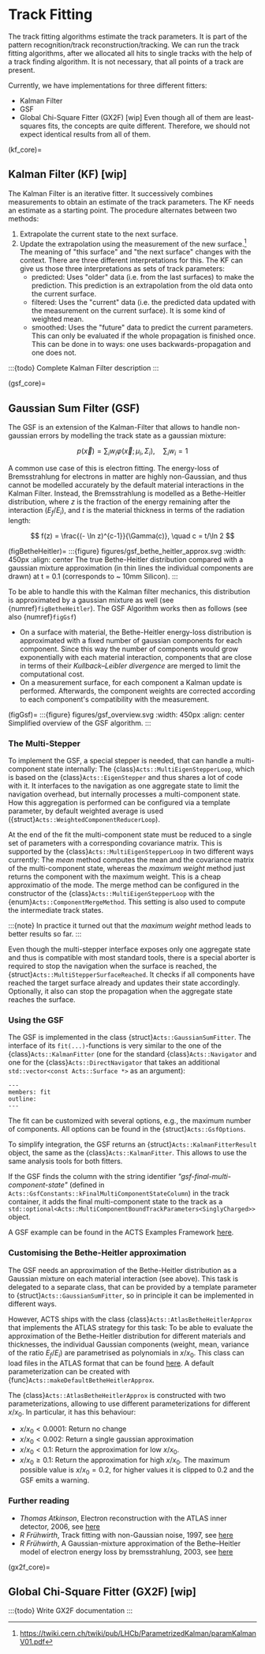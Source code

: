 # Track Fitting

The track fitting algorithms estimate the track parameters.
It is part of the pattern recognition/track  reconstruction/tracking.
We can run the track fitting algorithms, after we allocated all hits to single tracks with the help of a track finding algorithm.
It is not necessary, that all points of a track are present.

Currently, we have implementations for three different fitters:
* Kalman Filter
* GSF
* Global Chi-Square Fitter (GX2F) [wip]
Even though all of them are least-squares fits, the concepts are quite different.
Therefore, we should not expect identical results from all of them.

(kf_core)=
## Kalman Filter (KF) [wip]
The Kalman Filter is an iterative fitter.
It successively combines measurements to obtain an estimate of the track parameters.
The KF needs an estimate as a starting point. The procedure alternates between two methods:
1. Extrapolate the current state to the next surface.
2. Update the extrapolation using the measurement of the new surface.[^billoir]
The meaning of "this surface" and "the next surface" changes with the context.
There are three different interpretations for this.
The KF can give us those three interpretations as sets of track parameters:
    * predicted: Uses "older" data (i.e. from the last surfaces) to make the prediction. This prediction is an extrapolation from the old data onto the current surface.
    * filtered: Uses the "current" data (i.e. the predicted data updated with the measurement on the current surface). It is some kind of weighted mean.
    * smoothed: Uses the "future" data to predict the current parameters. This can only be evaluated if the whole propagation is finished once. This can be done in to ways: one uses backwards-propagation and one does not.

:::{todo}
Complete Kalman Filter description
:::

(gsf_core)=
## Gaussian Sum Filter (GSF)

The GSF is an extension of the Kalman-Filter that allows to handle non-gaussian errors by modelling the track state as a gaussian mixture:

$$
p(\vec{x}) = \sum_i w_i \varphi(\vec{x}; \mu_i, \Sigma_i), \quad \sum_i w_i = 1
$$

A common use case of this is electron fitting. The energy-loss of Bremsstrahlung for electrons in matter are highly non-Gaussian, and thus cannot be modelled accurately by the default material interactions in the Kalman Filter. Instead, the Bremsstrahlung is modelled as a Bethe-Heitler distribution, where $z$ is the fraction of the energy remaining after the interaction ($E_f/E_i$), and $t$ is the material thickness in terms of the radiation length:

$$
f(z) = \frac{(- \ln z)^{c-1}}{\Gamma(c)}, \quad c = t/\ln 2
$$

(figBetheHeitler)=
:::{figure} figures/gsf_bethe_heitler_approx.svg
:width: 450px
:align: center
The true Bethe-Heitler distribution compared with a gaussian mixture approximation (in thin lines the individual components are drawn) at t = 0.1 (corresponds to ~ 10mm Silicon).
:::

To be able to handle this with the Kalman filter mechanics, this distribution is approximated by a gaussian mixture as well (see {numref}`figBetheHeitler`). The GSF Algorithm works then as follows (see also {numref}`figGsf`)

* On a surface with material, the Bethe-Heitler energy-loss distribution is approximated with a fixed number of gaussian components for each component. Since this way the number of components would grow exponentially with each material interaction, components that are close in terms of their *Kullback–Leibler divergence* are merged to limit the computational cost.
* On a measurement surface, for each component a Kalman update is performed. Afterwards, the component weights are corrected according to each component's compatibility with the measurement.

(figGsf)=
:::{figure} figures/gsf_overview.svg
:width: 450px
:align: center
Simplified overview of the GSF algorithm.
:::

### The Multi-Stepper
To implement the GSF, a special stepper is needed, that can handle a multi-component state internally: The {class}`Acts::MultiEigenStepperLoop`, which is based on the {class}`Acts::EigenStepper` and thus shares a lot of code with it. It interfaces to the navigation as one aggregate state to limit the navigation overhead, but internally processes a multi-component state. How this aggregation is performed can be configured via a template parameter, by default weighted average is used ({struct}`Acts::WeightedComponentReducerLoop`).

At the end of the fit the multi-component state must be reduced to a single set of parameters with a corresponding covariance matrix. This is supported by the {class}`Acts::MultiEigenStepperLoop` in two different ways currently: The *mean* method computes the mean and the covariance matrix of the multi-component state, whereas the *maximum weight* method just returns the component with the maximum weight. This is a cheap approximatio of the mode. The merge method can be configured in the constructor of the {class}`Acts::MultiEigenStepperLoop` with the {enum}`Acts::ComponentMergeMethod`. This setting is also used to compute the intermediate track states.

:::{note}
In practice it turned out that the *maximum weight* method leads to better results so far.
:::

Even though the multi-stepper interface exposes only one aggregate state and thus is compatible with most standard tools, there is a special aborter is required to stop the navigation when the surface is reached, the {struct}`Acts::MultiStepperSurfaceReached`. It checks if all components have reached the target surface already and updates their state accordingly. Optionally, it also can stop the propagation when the aggregate state reaches the surface.


### Using the GSF

The GSF is implemented in the class {struct}`Acts::GaussianSumFitter`. The interface of its `fit(...)`-functions is very similar to the one of the {class}`Acts::KalmanFitter` (one for the standard {class}`Acts::Navigator` and one for the {class}`Acts::DirectNavigator` that takes an additional `std::vector<const Acts::Surface *>` as an argument):

```{doxygenstruct} Acts::GaussianSumFitter
---
members: fit
outline:
---
```

The fit can be customized with several options, e.g., the maximum number of components. All options can be found in the {struct}`Acts::GsfOptions`.

To simplify integration, the GSF returns an {struct}`Acts::KalmanFitterResult` object, the same as the {class}`Acts::KalmanFitter`. This allows to use the same analysis tools for both fitters.

If the GSF finds the column with the string identifier *"gsf-final-multi-component-state"* (defined in `Acts::GsfConstants::kFinalMultiComponentStateColumn`) in the track container, it adds the final multi-component state to the track as a `std::optional<Acts::MultiComponentBoundTrackParameters<SinglyCharged>>` object.

A GSF example can be found in the ACTS Examples Framework [here](https://github.com/acts-project/acts/blob/main/Examples/Scripts/Python/truth_tracking_gsf.py).

### Customising the Bethe-Heitler approximation

The GSF needs an approximation of the Bethe-Heitler distribution as a Gaussian mixture on each material interaction (see above). This task is delegated to a separate class, that can be provided by a template parameter to {struct}`Acts::GaussianSumFitter`, so in principle it can be implemented in different ways.

However, ACTS ships with the class {class}`Acts::AtlasBetheHeitlerApprox` that implements the ATLAS strategy for this task: To be able to evaluate the approximation of the Bethe-Heitler distribution for different materials and thicknesses, the individual Gaussian components (weight, mean, variance of the ratio $E_f/E_i$) are parametrised as polynomials in $x/x_0$. This class can load files in the ATLAS format that can be found [here](https://gitlab.cern.ch/atlas/athena/-/tree/main/Tracking/TrkFitter/TrkGaussianSumFilter/Data). A default parameterization can be created with {func}`Acts::makeDefaultBetheHeitlerApprox`.

The {class}`Acts::AtlasBetheHeitlerApprox` is constructed with two parameterizations, allowing to use different parameterizations for different $x/x_0$. In particular, it has this behaviour:
* $x/x_0 < 0.0001$: Return no change
* $x/x_0 < 0.002$: Return a single gaussian approximation
* $x/x_0 < 0.1$: Return the approximation for low $x/x_0$.
* $x/x_0 \geq 0.1$: Return the approximation for high $x/x_0$. The maximum possible value is $x/x_0 = 0.2$, for higher values it is clipped to 0.2 and the GSF emits a warning.

### Further reading

* *Thomas Atkinson*, Electron reconstruction with the ATLAS inner detector, 2006, see [here](https://cds.cern.ch/record/1448253)
* *R Frühwirth*, Track fitting with non-Gaussian noise, 1997, see [here](https://doi.org/10.1016/S0010-4655(96)00155-5)
* *R Frühwirth*, A Gaussian-mixture approximation of the Bethe–Heitler model of electron energy loss by bremsstrahlung, 2003, see [here](https://doi.org/10.1016/S0010-4655(03)00292-3)

(gx2f_core)=
## Global Chi-Square Fitter (GX2F) [wip]

:::{todo}
Write GX2F documentation
:::

[^billoir]: https://twiki.cern.ch/twiki/pub/LHCb/ParametrizedKalman/paramKalmanV01.pdf
